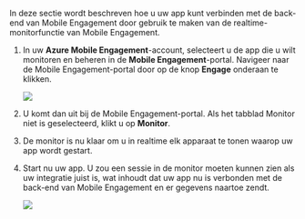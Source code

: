 In deze sectie wordt beschreven hoe u uw app kunt verbinden met de back-end van Mobile Engagement door gebruik te maken van de realtime-monitorfunctie van Mobile Engagement. 

1. In uw **Azure Mobile Engagement**-account, selecteert u de app die u wilt monitoren en beheren in de **Mobile Engagement**-portal. Navigeer naar de Mobile Engagement-portal door op de knop **Engage** onderaan te klikken. 
   
     ![](./media/mobile-engagement-connect-app-with-monitor/engage-button.png)
2. U komt dan uit bij de Mobile Engagement-portal. Als het tabblad Monitor niet is geselecteerd, klikt u op **Monitor**.
3. De monitor is nu klaar om u in realtime elk apparaat te tonen waarop uw app wordt gestart.
4. Start nu uw app. U zou een sessie in de monitor moeten kunnen zien als uw integratie juist is, wat inhoudt dat uw app nu is verbonden met de back-end van Mobile Engagement en er gegevens naartoe zendt.  
   
     ![](./media/mobile-engagement-connect-app-with-monitor/monitor.png)

